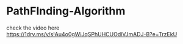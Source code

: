 # PathFInding-Algorithm
check the video here https://1drv.ms/v/s!Au4o0gWiJqSPhUHCUOdlVJmADJ-B?e=TrzEkU
